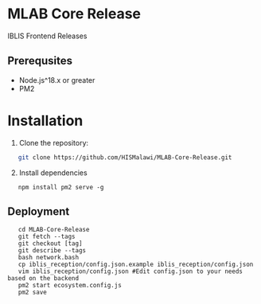 # MLAB Core Release
IBLIS Frontend Releases
## Prerequsites
- Node.js^18.x or greater
- PM2
# Installation
1. Clone the repository:
```bash
   git clone https://github.com/HISMalawi/MLAB-Core-Release.git
```
2. Install dependencies
```
   npm install pm2 serve -g
```
## Deployment
```
   cd MLAB-Core-Release
   git fetch --tags
   git checkout [tag]
   git describe --tags
   bash network.bash
   cp iblis_reception/config.json.example iblis_reception/config.json
   vim iblis_reception/config.json #Edit config.json to your needs based on the backend
   pm2 start ecosystem.config.js
   pm2 save
```

